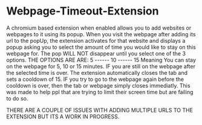 # Webpage-Timeout-Extension
A chromium based extension when enabled allows you to add websites or webpages to it using its popup.
When you visit the webpage after adding its url to the popUp,  the extension activates for that website and displays a  popup asking you to select the amount of time 
you would like to stay on this webpage for.
The pop WILL NOT disappear until you select one of the 3 options.
THE OPTIONS ARE ARE:  5 ------ 10 ------ 15
Meaning You can stay on the webpage for 5, 10 or 15 minutes.
IF you are still on the webpage after the selected time is over. The extension automatically closes the tab and sets a cooldown of 15.
IF you try to go to the webpage again before the cooldown is over, then the tab or webpage simply closes immediatly.
This was made to help ppl that are trying to limit their screen time but are failing to do so.

THERE ARE A COUPLE OF ISSUES WITH ADDING MULTIPLE URLS TO THE EXTENSION BUT ITS A WORK IN PROGRESS.
